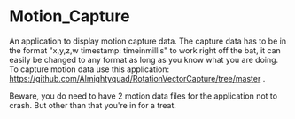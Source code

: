 # Motion_Capture

An application to display motion capture data. The capture data has to be in the format "x,y,z,w timestamp: timeinmillis" to work right off the bat, it can easily be changed to any format as long as you know what you are doing. To capture motion data use this application: https://github.com/Almightyquad/RotationVectorCapture/tree/master . 

Beware, you do need to have 2 motion data files for the application not to crash. But other than that you're in for a treat.
